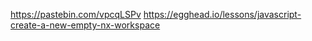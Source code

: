 https://pastebin.com/vpcqLSPv
https://egghead.io/lessons/javascript-create-a-new-empty-nx-workspace
